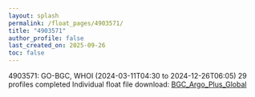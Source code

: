 ```yaml
---
layout: splash
permalink: /float_pages/4903571/
title: "4903571"
author_profile: false
last_created_on: 2025-09-26
toc: false
---
```

 
4903571: GO-BGC, WHOI (2024-03-11T04:30 to 2024-12-26T06:05)
29 profiles completed
Individual float file download: [BGC_Argo_Plus_Global](https://ftp.soest.hawaii.edu/bgc_argo_plus/Individual_Floats/outliers_removed/4903571_Sprof_processed.nc)
